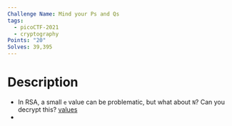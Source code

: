 ```yaml
---
Challenge Name: Mind your Ps and Qs
tags:
  - picoCTF-2021
  - cryptography
Points: "20"
Solves: 39,395
---
```

# Description
- In RSA, a small `e` value can be problematic, but what about `N`? Can you decrypt this? [values](https://mercury.picoctf.net/static/38f30029ab93478310e906d3d084a4c1/values)
- 